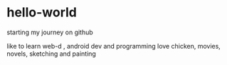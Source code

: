 # hello-world
starting my journey on github

like to learn web-d , android dev and programming
love chicken, movies, novels, sketching and painting
